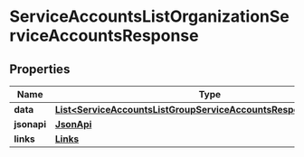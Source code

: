

# ServiceAccountsListOrganizationServiceAccountsResponse


## Properties

| Name | Type | Description | Notes |
|------------ | ------------- | ------------- | -------------|
|**data** | [**List&lt;ServiceAccountsListGroupServiceAccountsResponseDataInner&gt;**](ServiceAccountsListGroupServiceAccountsResponseDataInner.md) |  |  |
|**jsonapi** | [**JsonApi**](JsonApi.md) |  |  |
|**links** | [**Links**](Links.md) |  |  |



